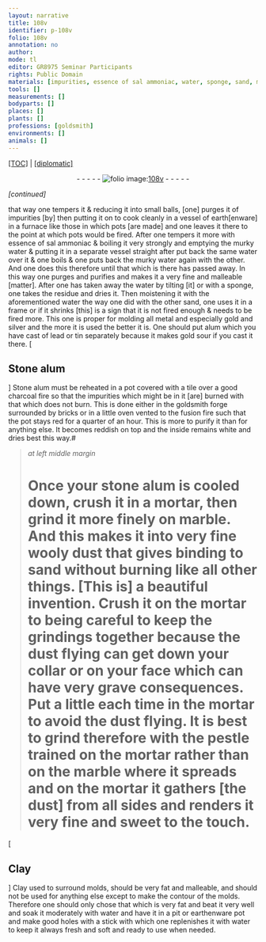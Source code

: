 ```yaml
---
layout: narrative
title: 108v
identifier: p-108v
folio: 108v
annotation: no
author:
mode: tl
editor: GR8975 Seminar Participants
rights: Public Domain
materials: [impurities, essence of sal ammoniac, water, sponge, sand, metal, gold, silver, alum, lead, tin, Stone alum, tile, charcoal, stone alum, marble, Clay, earthenware]
tools: []
measurements: []
bodyparts: []
places: []
plants: []
professions: [goldsmith]
environments: []
animals: []
---
```


<p><a href="{{ site.baseurl }}/translation/">[TOC]</a> | <a href="{{ site.baseurl }}/texts/p-108v_tc/">[diplomatic]</a></p><div class="folio" align="center">- - - - - <a href="http://gallica.bnf.fr/ark:/12148/btv1b10500001g/f222.image" target="_blank"><img src="https://cu-mkp.github.io/2017-workshop-edition/assets/photo-icon.png" alt="folio image: " style="display:inline-block; margin-bottom:-3px;"/>108v</a> - - - - - </div>  
 
*[continued]*
 
that way one tempers it & reducing it into small balls, [one] purges it of <span class="m">impurities</span> [by] then putting it on to cook cleanly in a vessel of earth[enware] in a furnace like those in which pots [are made] and one leaves it there to the point at which pots would be fired. After one tempers it more with <span class="m">essence of sal ammoniac</span> & boiling it very strongly and emptying the murky <span class="m">water</span> & putting it in a separate vessel straight after put back the same <span class="m">water</span> over it & one boils & one puts back the murky <span class="m">water</span> again with the other. And one does this therefore until that which is there has passed away. In this way one purges and purifies and makes it a very fine and malleable [matter]. After one has taken away the <span class="m">water</span> by tilting [it] or with a <span class="m">sponge</span>, one takes the residue and dries it. Then moistening it with the aforementioned <span class="m">water</span> the way one did with the other <span class="m">sand</span>, one uses it in a frame or if it shrinks [this] is a sign that it is not fired enough & needs to be fired more. This one is proper for molding all <span class="m">metal</span> and especially <span class="m">gold</span> and <span class="m">silver</span> and the more it is used the better it is. One should put <span class="m">alum</span> which you have cast of <span class="m">lead</span> or <span class="m">tin</span> separately because it makes <span class="m">gold</span> sour if you cast it there.
 [
 
  

## <span class="m">Stone alum</span>

] 
<span class="m">Stone alum</span> must be reheated in a pot covered with a <span class="m">tile</span> over a good <span class="m">charcoal</span> fire so that the impurities which might be in it [are] burned with that which does not burn. This is done either in the <span class="pro">goldsmith</span> forge surrounded by bricks or in a little oven vented to the fusion fire such that the pot stays red for a quarter of an hour. This is more to purify it than for anything else. It becomes reddish on top and the inside remains white and dries best this way.#
 
> *at left middle margin*
> 
> 
>   # Once your <span class="m">stone alum</span> is cooled down, crush it in a mortar, then grind it more finely on <span class="m">marble</span>. And this makes it into very fine wooly dust that gives binding to <span class="m">sand</span> without burning like all other things. [This is] a beautiful invention. Crush it on the mortar to being careful to keep the grindings together because the dust flying can get down your collar or on your face which can have very grave consequences. Put a little each time in the mortar to avoid the dust flying. It is best to grind therefore with the pestle trained on the mortar rather than on the <span class="m">marble</span> where it spreads and on the mortar it gathers [the dust] from all sides and renders it very fine and sweet to the touch.
 [
 
  

## <span class="m">Clay</span>

] 
<span class="m">Clay</span> used to surround molds, should be very fat and malleable, and should not be used for anything else except to make the contour of the molds. Therefore one should only chose that which is very fat and beat it very well and soak it moderately with <span class="m">water</span> and have it in a pit or <span class="m">earthenware</span> pot and make good holes with a stick with which one replenishes it with <span class="m">water</span> to keep it always fresh and soft and ready to use when needed.
 
